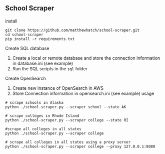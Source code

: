 ## School Scraper
#### 

install
```
git clone https://github.com/matthewhatch/school-scraper.git
cd school-scraper
pip install -r requirements.txt
```

Create SQL database
1. Create a local or remote database and store the connection information in database.ini (see example)
2. Run the SQL scripts in the `sql` folder

Create OpenSearch
1. Create new instance of OpenSearch in AWS
2. Store Connection information in opensearch.ini (see example)
usage
```
# scrape schools in Alaska
python ./school-scraper.py --scraper school --state AK

# scrape colleges in Rhode Island
python ./school-scraper.py --scraper college --state RI

#scrape all colleges in all states
python ./school-scraper.py --scraper college

# scrape all colleges in all states using a proxy server
python ./school-scraper.py --scraper college --proxy 127.0.0.1:8080
```
